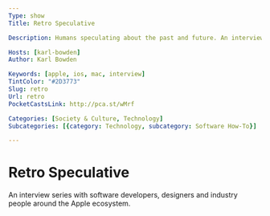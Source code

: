 ```yaml
---
Type: show
Title: Retro Speculative

Description: Humans speculating about the past and future. An interview series with software developers and designers.

Hosts: [karl-bowden]
Author: Karl Bowden

Keywords: [apple, ios, mac, interview]
TintColor: "#2D3773"
Slug: retro
Url: retro
PocketCastsLink: http://pca.st/wMrf

Categories: [Society & Culture, Technology]
Subcategories: [{category: Technology, subcategory: Software How-To}]

---
```


# Retro Speculative

An interview series with software developers, designers and industry people around the Apple ecosystem.
